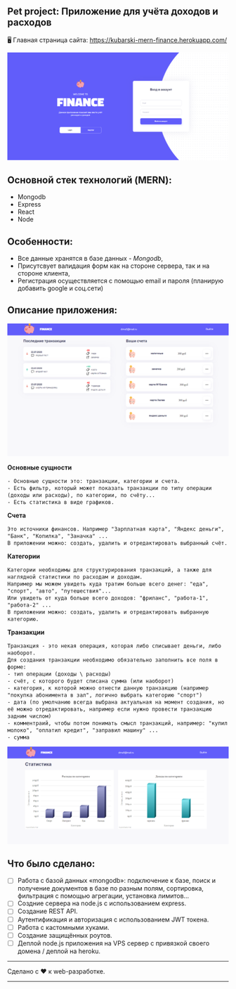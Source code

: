## Pet project: Приложение для учёта доходов и расходов

🖥️ Главная страница сайта: https://kubarski-mern-finance.herokuapp.com/


![Preview](preview.png "Preview")

## Основной стек технологий (MERN):
- Mongodb
- Express
- React
- Node

## Особенности:
- Все данные хранятся в базе данных - *Mongodb*,
- Присутсвует валидация форм как на стороне сервера, так и на стороне клиента,
- Регистрация осуществляется с помощью email и пароля (планирую добавить google и соц.сети)

## Описание приложения:

![Preview](preview-3.png "Preview")

**Основные сущности**
```
- Основные сущности это: транзакции, категории и счета.
- Есть фильтр, который может показать транзакции по типу операции (доходы или расходы), по категории, по счёту...
- Есть статистика в виде графиков.
```

**Cчета**
```
Это источники финансов. Например "Зарплатная карта", "Яндекс деньги", "Банк", "Копилка", "Заначка" ...
В приложении можно: создать, удалить и отредактировать выбранный счёт.
```

**Категории**
```
Категории необходимы для структурирования транзакций, а также для наглядной статистики по расходам и доходам. 
Например мы можем увидеть куда тратим больше всего денег: "еда", "спорт", "авто", "путешествия"...
Или увидеть от куда больше всего доходов: "фриланс", "работа-1", "работа-2" ... 
В приложении можно: создать, удалить и отредактировать выбранную категорию.
```

**Транзакции**
```
Транзакция - это некая операция, которая либо списывает деньги, либо наоборот.
Для создания транзакции необходимо обязательно заполнить все поля в форме:
- тип операции (доходы \ расходы)
- счёт, с которого будет списана сумма (или наоборот)
- категория, к которой можно отнести данную транзакцию (например "покупка абонимента в зал", логично выбрать категорию "спорт")
- дата (по умолчанию всегда выбрана актуальная на момент создания, но её можно отредактировать, например если нужно провести транзакцию задним числом)
- комментраий, чтобы потом понимать смысл транзакций, например: "купил молоко", "оплатил кредит", "заправил машину" ...
- сумма
```

![Preview](preview-2.png "Preview")

## Что было сделано:

- [ ] Работа с базой данных «mongodb»: подключение к базе, поиск и получение документов в базе по разным полям, сортировка, фильтрация с помощью агрегации, установка лимитов…
- [ ] Создние сервера на node.js с использованием express.
- [ ] Создание REST API.
- [ ] Аутентификация и авторизация с использованием JWT токена.
- [ ] Работа с кастомными хуками.
- [ ] Создание защищённых роутов.
- [ ] Деплой node.js приложения на VPS сервер с привязкой своего домена / деплой на heroku.

------------

Сделано с ❤️ к web-разработке.

------------

